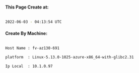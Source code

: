 
   
#### This Page Create at:

```bash

2022-06-03 - 04:13:54 UTC

```

#### Create By Machine:

```bash

Host Name : fv-az130-691

platform  : Linux-5.13.0-1025-azure-x86_64-with-glibc2.31

Ip Local  : 10.1.0.97

```


